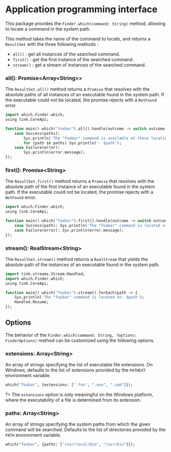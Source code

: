 # Application programming interface
This package provides the `Finder.which(command: String)` method, allowing to locate a command in the system path.

This method takes the name of the command to locate, and returns a `ResultSet` with the three following methods :
- `all()` : get all instances of the searched command.
- `first()` : get the first instance of the searched command.
- `stream()` : get a stream of instances of the searched command.

### **all()**: Promise&lt;Array&lt;String&gt;&gt;
The `ResultSet.all()` method returns a `Promise` that resolves with the absolute paths of all instances of an executable found in the system path.
If the executable could not be located, the promise rejects with a `NotFound` error.

```haxe
import which.Finder.which;
using tink.CoreApi;

function main() which("foobar").all().handle(outcome -> switch outcome {
	case Success(paths):
		Sys.println('The "foobar" command is available at these locations:');
		for (path in paths) Sys.println('- $path');
	case Failure(error):
		Sys.println(error.message);
});
```

### **first()**: Promise&lt;String&gt;
The `ResultSet.first()` method returns a `Promise` that resolves with the absolute path of the first instance of an executable found in the system path.
If the executable could not be located, the promise rejects with a `NotFound` error.

```haxe
import which.Finder.which;
using tink.CoreApi;

function main() which("foobar").first().handle(outcome -> switch outcome {
	case Success(path): Sys.println('The "foobar" command is located at: $path');
	case Failure(error): Sys.println(error.message);
});
```

### **stream()**: RealStream&lt;String&gt;
The `ResultSet.stream()` method returns a `RealStream` that yields the absolute path of the instances of an executable found in the system path.

```haxe
import tink.streams.Stream.Handled;
import which.Finder.which;
using tink.CoreApi;

function main() which("foobar").stream().forEach(path -> {
	Sys.println('The "foobar" command is located at: $path');
	Handled.Resume;
});
```

## Options
The behavior of the `Finder.which(command: String, ?options: FinderOptions)` method can be customized using the following options.

### **extensions**: Array&lt;String&gt;
An array of strings specifying the list of executable file extensions.
On Windows, defaults to the list of extensions provided by the `PATHEXT` environment variable.

```haxe
which("foobar", {extensions: [".foo", ".exe", ".cmd"]});
```

?> The `extensions` option is only meaningful on the Windows platform, where the executability of a file is determined from its extension.

### **paths**: Array&lt;String&gt;
An array of strings specifying the system paths from which the given command will be searched.
Defaults to the list of directories provided by the `PATH` environment variable.

```haxe
which("foobar", {paths: ["/usr/local/bin", "/usr/bin"]});
```
